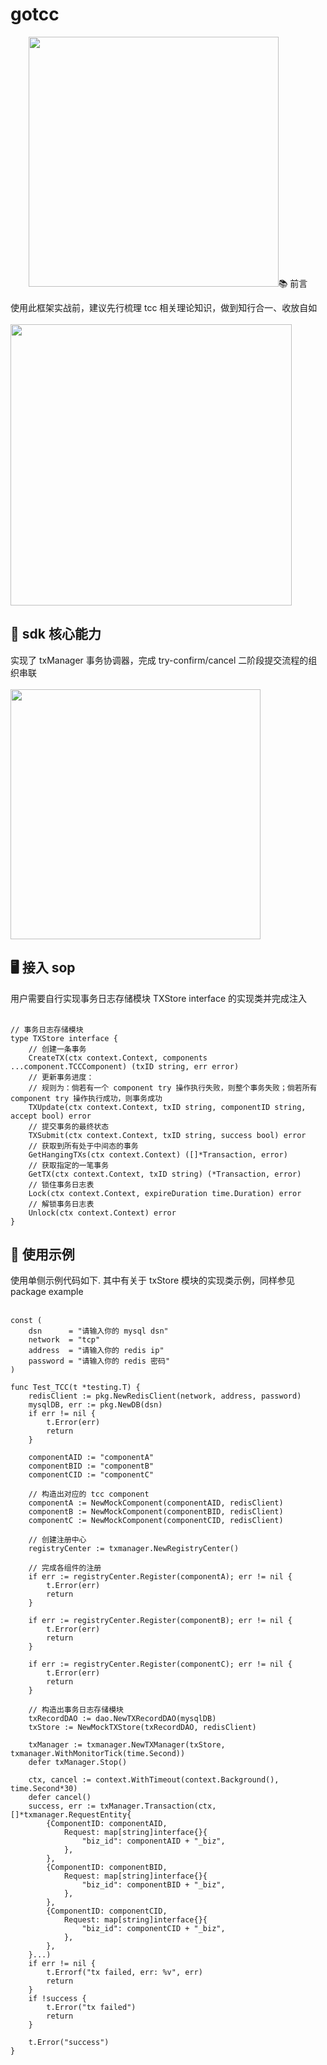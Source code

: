 # gotcc

<p align="center">
<img src="https://github.com/xiaoxuxiansheng/gotcc/blob/main/img/sdk_frame.png" height="400px/>
<b>gotcc: 纯 golang 实现的 tcc sdk 框架</b>
<br/><br/>
</p>

## 📚 前言
使用此框架实战前，建议先行梳理 tcc 相关理论知识，做到知行合一、收放自如<br/><br/>
<img src="https://github.com/xiaoxuxiansheng/gotcc/blob/main/img/tcc_theory_frame.png" height="450px"/>

## 📖 sdk 核心能力
实现了 txManager 事务协调器，完成 try-confirm/cancel 二阶段提交流程的组织串联<br/><br/>
<img src="https://github.com/xiaoxuxiansheng/gotcc/blob/main/img/2pc.png" height="400px"/>

## 🖥 接入 sop
用户需要自行实现事务日志存储模块 TXStore interface 的实现类并完成注入<br/><br/>
```
// 事务日志存储模块
type TXStore interface {
	// 创建一条事务
	CreateTX(ctx context.Context, components ...component.TCCComponent) (txID string, err error)
	// 更新事务进度：
	// 规则为：倘若有一个 component try 操作执行失败，则整个事务失败；倘若所有 component try 操作执行成功，则事务成功
	TXUpdate(ctx context.Context, txID string, componentID string, accept bool) error
	// 提交事务的最终状态
	TXSubmit(ctx context.Context, txID string, success bool) error
	// 获取到所有处于中间态的事务
	GetHangingTXs(ctx context.Context) ([]*Transaction, error)
	// 获取指定的一笔事务
	GetTX(ctx context.Context, txID string) (*Transaction, error)
	// 锁住事务日志表
	Lock(ctx context.Context, expireDuration time.Duration) error
	// 解锁事务日志表
	Unlock(ctx context.Context) error
}
```

## 🐧 使用示例
使用单侧示例代码如下. 其中有关于 txStore 模块的实现类示例，同样参见 package example<br/><br/>
```
const (
	dsn      = "请输入你的 mysql dsn"
	network  = "tcp"
	address  = "请输入你的 redis ip"
	password = "请输入你的 redis 密码"
)

func Test_TCC(t *testing.T) {
	redisClient := pkg.NewRedisClient(network, address, password)
	mysqlDB, err := pkg.NewDB(dsn)
	if err != nil {
		t.Error(err)
		return
	}

	componentAID := "componentA"
	componentBID := "componentB"
	componentCID := "componentC"

	// 构造出对应的 tcc component
	componentA := NewMockComponent(componentAID, redisClient)
	componentB := NewMockComponent(componentBID, redisClient)
	componentC := NewMockComponent(componentCID, redisClient)

	// 创建注册中心
	registryCenter := txmanager.NewRegistryCenter()

	// 完成各组件的注册
	if err := registryCenter.Register(componentA); err != nil {
		t.Error(err)
		return
	}

	if err := registryCenter.Register(componentB); err != nil {
		t.Error(err)
		return
	}

	if err := registryCenter.Register(componentC); err != nil {
		t.Error(err)
		return
	}

	// 构造出事务日志存储模块
	txRecordDAO := dao.NewTXRecordDAO(mysqlDB)
	txStore := NewMockTXStore(txRecordDAO, redisClient)

	txManager := txmanager.NewTXManager(txStore, txmanager.WithMonitorTick(time.Second))
	defer txManager.Stop()

	ctx, cancel := context.WithTimeout(context.Background(), time.Second*30)
	defer cancel()
	success, err := txManager.Transaction(ctx, []*txmanager.RequestEntity{
		{ComponentID: componentAID,
			Request: map[string]interface{}{
				"biz_id": componentAID + "_biz",
			},
		},
		{ComponentID: componentBID,
			Request: map[string]interface{}{
				"biz_id": componentBID + "_biz",
			},
		},
		{ComponentID: componentCID,
			Request: map[string]interface{}{
				"biz_id": componentCID + "_biz",
			},
		},
	}...)
	if err != nil {
		t.Errorf("tx failed, err: %v", err)
		return
	}
	if !success {
		t.Error("tx failed")
		return
	}

	t.Error("success")
}
```



